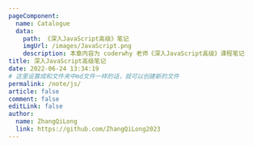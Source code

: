 ```yaml
---
pageComponent:
  name: Catalogue
  data:
    path: 《深入JavaScript高级》笔记
    imgUrl: /images/JavaScript.png
    description: 本章内容为 coderwhy 老师《深入JavaScript高级》课程笔记
title: 深入JavaScript高级笔记
date: 2022-06-24 13:34:19
# 这里设置成和文件夹中md文件一样的话，就可以创建新的文件
permalink: /note/js/
article: false
comment: false
editLink: false
author:
  name: ZhangQiLong
  link: https://github.com/ZhangQiLong2023
---
```


